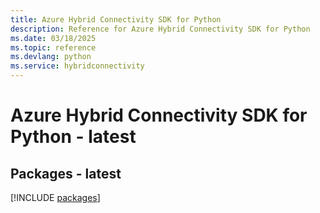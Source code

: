 ```yaml
---
title: Azure Hybrid Connectivity SDK for Python
description: Reference for Azure Hybrid Connectivity SDK for Python
ms.date: 03/18/2025
ms.topic: reference
ms.devlang: python
ms.service: hybridconnectivity
---
```

# Azure Hybrid Connectivity SDK for Python - latest
## Packages - latest
[!INCLUDE [packages](hybrid-connectivity-index.md)]